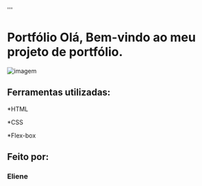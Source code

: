 '''

# Portfólio Olá, Bem-vindo ao meu projeto de portfólio.

![imagem](https://user-images.githubusercontent.com/77756047/211304452-220fedf0-f91b-490f-8a65-a60ce860bc5c.png)

## Ferramentas utilizadas:

*HTML

*CSS

*Flex-box

## Feito por:

### Eliene
